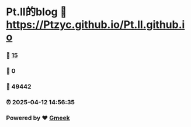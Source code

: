 # Pt.ll的blog :link: https://Ptzyc.github.io/Pt.ll.github.io 
### :page_facing_up: [15](https://Ptzyc.github.io/Pt.ll.github.io/tag.html) 
### :speech_balloon: 0 
### :hibiscus: 49442 
### :alarm_clock: 2025-04-12 14:56:35 
### Powered by :heart: [Gmeek](https://github.com/Meekdai/Gmeek)
